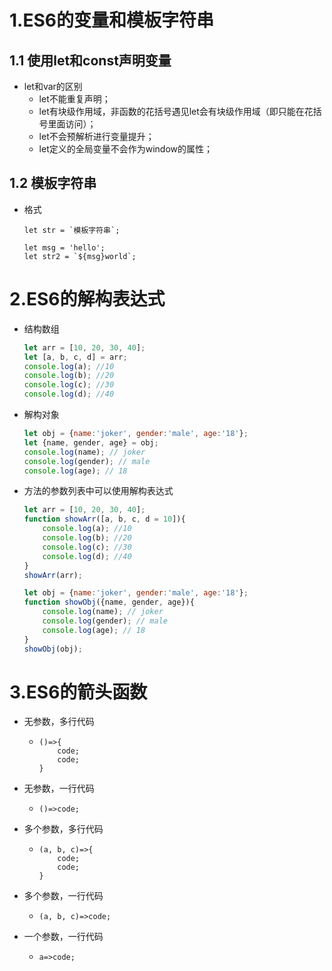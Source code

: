 # 1.ES6的变量和模板字符串

## 1.1 使用let和const声明变量

- let和var的区别
  - let不能重复声明；
  - let有块级作用域，非函数的花括号遇见let会有块级作用域（即只能在花括号里面访问）；
  - let不会预解析进行变量提升；
  - let定义的全局变量不会作为window的属性；

## 1.2 模板字符串

- 格式

  ```
  let str = `模板字符串`;
  
  let msg = 'hello';
  let str2 = `${msg}world`;
  ```

# 2.ES6的解构表达式

- 结构数组

  ```javascript
  let arr = [10, 20, 30, 40];
  let [a, b, c, d] = arr;
  console.log(a); //10
  console.log(b); //20
  console.log(c); //30
  console.log(d); //40
  ```

- 解构对象

  ```javascript
  let obj = {name:'joker', gender:'male', age:'18'};
  let {name, gender, age} = obj;
  console.log(name); // joker
  console.log(gender); // male
  console.log(age); // 18
  ```

- 方法的参数列表中可以使用解构表达式

  ```javascript
  let arr = [10, 20, 30, 40];    
  function showArr([a, b, c, d = 10]){
      console.log(a); //10
      console.log(b); //20
      console.log(c); //30
      console.log(d); //40
  }
  showArr(arr);
  
  let obj = {name:'joker', gender:'male', age:'18'};
  function showObj({name, gender, age}){
      console.log(name); // joker
      console.log(gender); // male
      console.log(age); // 18
  }
  showObj(obj);
  ```


# 3.ES6的箭头函数

- 无参数，多行代码

  - ```
    ()=>{
    	code;
    	code;
    }
    ```

- 无参数，一行代码

  - ```
    ()=>code;
    ```

- 多个参数，多行代码

  - ```
    (a, b, c)=>{
    	code;
    	code;
    }
    ```

- 多个参数，一行代码

  - ```
    (a, b, c)=>code;
    ```

- 一个参数，一行代码

  - ```
    a=>code;
    ```

    
